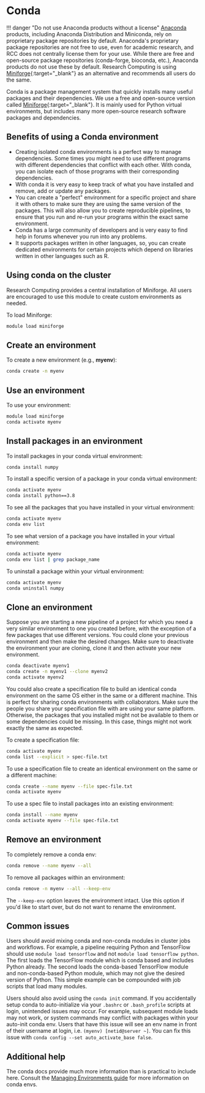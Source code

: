 # Conda

!!! danger "Do not use Anaconda products without a license"
    [Anaconda](https://www.anaconda.com/) products, including Anaconda Distribution and Miniconda, rely on proprietary package repositories by default. Anaconda's proprietary package repositories are not free to use, even for academic research, and RCC does not centrally license them for your use. While there are free and open-source package repositories (conda-forge, bioconda, etc.), Anaconda products do not use these by default. Research Computing is using [Miniforge](https://github.com/conda-forge/miniforge){:target="_blank"} as an alternative and recommends all users do the same.

Conda is a package management system that quickly installs many useful packages and their dependencies. We use a free and open-source version called [Miniforge](https://github.com/conda-forge/miniforge){:target="_blank"}. It is mainly used for Python virtual environments, but includes many more open-source research software packages and dependencies.

## Benefits of using a Conda environment

- Creating isolated conda environments is a perfect way to manage dependencies. Some times you might need to use different programs with different dependencies that conflict with each other. With conda, you can isolate each of those programs with their corresponding dependencies.
- With conda it is very easy to keep track of what you have installed and remove, add or update any packages.
- You can create a "perfect" environment for a specific project and share it with others to make sure they are using the same version of the packages. This will also allow you to create reproducible pipelines, to ensure that you run and re-run your programs within the exact same environment.
- Conda has a large community of developers and is very easy to find help in forums whenever you run into any problems.
- It supports packages written in other languages, so, you can create dedicated environments for certain projects which depend on libraries written in other languages such as R.

## Using conda on the cluster

Research Computing provides a central installation of Miniforge. All users are encouraged to use this module to create custom environments as needed.

To load Miniforge:

```bash
module load miniforge
```

## Create an environment

To create a new environment (e.g., **myenv**):

```bash
conda create -n myenv
```

## Use an environment

To use your environment:

```bash
module load miniforge
conda activate myenv
```

## Install packages in an environment

To install packages in your conda virtual environment:

```bash
conda install numpy
```

To install a specific version of a package in your conda virtual environment:

```bash
conda activate myenv
conda install python==3.8
```

To see all the packages that you have installed in your virtual environment:

```bash
conda activate myenv
conda env list
```

To see what version of a package you have installed in your virtual environment:

```bash
conda activate myenv
conda env list | grep package_name
```

To uninstall a package within your virtual environment:

```bash
conda activate myenv
conda uninstall numpy
```

## Clone an environment

Suppose you are starting a new pipeline of a project for which you need a very similar environment to one you created before, with the exception of a few packages that use different versions. You could clone your previous environment and then make the desired changes. Make sure to deactivate the environment your are cloning, clone it and then activate your new environment.

```bash
conda deactivate myenv1
conda create -n myenv1 --clone myenv2
conda activate myenv2
```

You could also create a specification file to build an identical conda environment on the same OS either in the same or a different machine. This is perfect for sharing conda environments with collaborators. Make sure the people you share your specification file with are using your same platform. Otherwise, the packages that you installed might not be available to them or some dependencies could be missing. In this case, things might not work exactly the same as expected.

To create a specification file:

```bash
conda activate myenv
conda list --explicit > spec-file.txt
```

To use a specification file to create an identical environment on the same or a different machine:

```bash
conda create --name myenv --file spec-file.txt
conda activate myenv
```

To use a spec file to install packages into an existing environment:

```bash
conda install --name myenv 
conda activate myenv --file spec-file.txt
```

## Remove an environment

To completely remove a conda env:

```bash
conda remove --name myenv --all
```

To remove all packages within an environment:

```bash
conda remove -n myenv --all --keep-env
```

The `--keep-env` option leaves the environment intact. Use this option if you'd like to start over, but do not want to rename the environment.

## Common issues

Users should avoid mixing conda and non-conda modules in cluster jobs and workflows. For example, a pipeline requiring Python and TensorFlow should use `module load tensorflow` and not `module load tensorflow python`. The first loads the TensorFlow module which is conda based and includes Python already. The second loads the conda-based TensorFlow module and non-conda-based Python module, which may not give the desired version of Python. This simple example can be compounded with job scripts that load many modules.

Users should also avoid using the `conda init` command. If you accidentally setup conda to auto-initialize via your `.bashrc` or `.bash_profile` scripts at login, unintended issues may occur. For example, subsequent module loads may not work, or system commands may conflict with packages within your auto-init conda env. Users that have this issue will see an env name in front of their username at login, i.e. `(myenv) [netid@server ~]`. You can fix this issue with `conda config --set auto_activate_base false`.

## Additional help

The conda docs provide much more information than is practical to include here. Consult the [Managing Environments guide](https://docs.conda.io/projects/conda/en/stable/user-guide/tasks/manage-environments.html) for more information on conda envs.
